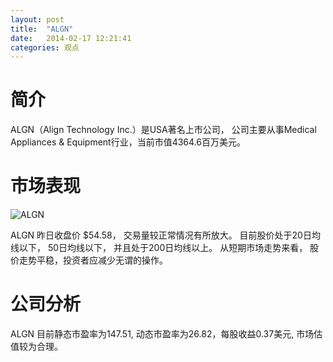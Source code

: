 ```yaml
---
layout: post
title:  "ALGN"
date:   2014-02-17 12:21:41
categories: 观点
---
```


# 简介
ALGN（Align Technology Inc.）是USA著名上市公司，
公司主要从事Medical Appliances & Equipment行业，当前市值4364.6百万美元。

# 市场表现

![ALGN](http://finviz.com/chart.ashx?t=ALGN&ty=c&ta=1&p=d&s=l)

ALGN 昨日收盘价 $54.58，
交易量较正常情况有所放大。
目前股价处于20日均线以下，
50日均线以下，
并且处于200日均线以上。
从短期市场走势来看，
股价走势平稳，投资者应减少无谓的操作。

# 公司分析
ALGN 目前静态市盈率为147.51, 动态市盈率为26.82，每股收益0.37美元,
市场估值较为合理。
